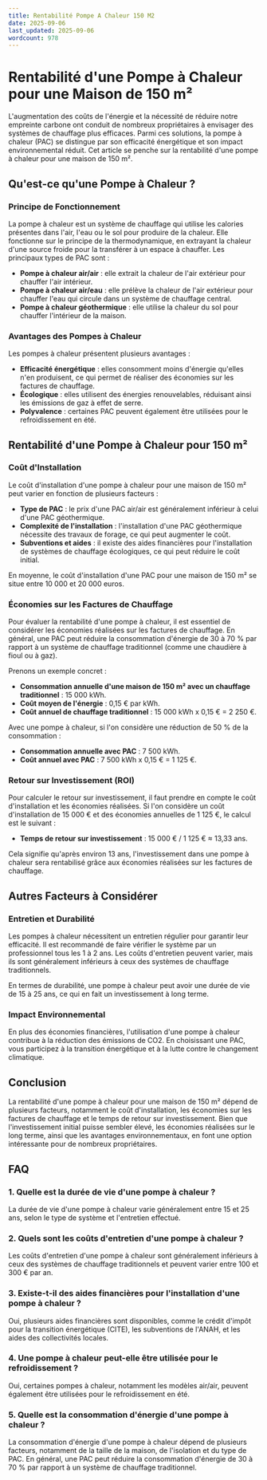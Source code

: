```yaml
---
title: Rentabilité Pompe A Chaleur 150 M2
date: 2025-09-06
last_updated: 2025-09-06
wordcount: 978
---
```


# Rentabilité d'une Pompe à Chaleur pour une Maison de 150 m²

L'augmentation des coûts de l'énergie et la nécessité de réduire notre empreinte carbone ont conduit de nombreux propriétaires à envisager des systèmes de chauffage plus efficaces. Parmi ces solutions, la pompe à chaleur (PAC) se distingue par son efficacité énergétique et son impact environnemental réduit. Cet article se penche sur la rentabilité d'une pompe à chaleur pour une maison de 150 m².

## Qu'est-ce qu'une Pompe à Chaleur ?

### Principe de Fonctionnement

La pompe à chaleur est un système de chauffage qui utilise les calories présentes dans l'air, l'eau ou le sol pour produire de la chaleur. Elle fonctionne sur le principe de la thermodynamique, en extrayant la chaleur d'une source froide pour la transférer à un espace à chauffer. Les principaux types de PAC sont :

- **Pompe à chaleur air/air** : elle extrait la chaleur de l'air extérieur pour chauffer l'air intérieur.
- **Pompe à chaleur air/eau** : elle prélève la chaleur de l'air extérieur pour chauffer l'eau qui circule dans un système de chauffage central.
- **Pompe à chaleur géothermique** : elle utilise la chaleur du sol pour chauffer l'intérieur de la maison.

### Avantages des Pompes à Chaleur

Les pompes à chaleur présentent plusieurs avantages :

- **Efficacité énergétique** : elles consomment moins d'énergie qu'elles n'en produisent, ce qui permet de réaliser des économies sur les factures de chauffage.
- **Écologique** : elles utilisent des énergies renouvelables, réduisant ainsi les émissions de gaz à effet de serre.
- **Polyvalence** : certaines PAC peuvent également être utilisées pour le refroidissement en été.

## Rentabilité d'une Pompe à Chaleur pour 150 m²

### Coût d'Installation

Le coût d'installation d'une pompe à chaleur pour une maison de 150 m² peut varier en fonction de plusieurs facteurs :

- **Type de PAC** : le prix d'une PAC air/air est généralement inférieur à celui d'une PAC géothermique.
- **Complexité de l'installation** : l'installation d'une PAC géothermique nécessite des travaux de forage, ce qui peut augmenter le coût.
- **Subventions et aides** : il existe des aides financières pour l'installation de systèmes de chauffage écologiques, ce qui peut réduire le coût initial.

En moyenne, le coût d'installation d'une PAC pour une maison de 150 m² se situe entre 10 000 et 20 000 euros.

### Économies sur les Factures de Chauffage

Pour évaluer la rentabilité d'une pompe à chaleur, il est essentiel de considérer les économies réalisées sur les factures de chauffage. En général, une PAC peut réduire la consommation d'énergie de 30 à 70 % par rapport à un système de chauffage traditionnel (comme une chaudière à fioul ou à gaz).

Prenons un exemple concret :

- **Consommation annuelle d'une maison de 150 m² avec un chauffage traditionnel** : 15 000 kWh.
- **Coût moyen de l'énergie** : 0,15 € par kWh.
- **Coût annuel de chauffage traditionnel** : 15 000 kWh x 0,15 € = 2 250 €.

Avec une pompe à chaleur, si l'on considère une réduction de 50 % de la consommation :

- **Consommation annuelle avec PAC** : 7 500 kWh.
- **Coût annuel avec PAC** : 7 500 kWh x 0,15 € = 1 125 €.

### Retour sur Investissement (ROI)

Pour calculer le retour sur investissement, il faut prendre en compte le coût d'installation et les économies réalisées. Si l'on considère un coût d'installation de 15 000 € et des économies annuelles de 1 125 €, le calcul est le suivant :

- **Temps de retour sur investissement** : 15 000 € / 1 125 € ≈ 13,33 ans.

Cela signifie qu'après environ 13 ans, l'investissement dans une pompe à chaleur sera rentabilisé grâce aux économies réalisées sur les factures de chauffage.

## Autres Facteurs à Considérer

### Entretien et Durabilité

Les pompes à chaleur nécessitent un entretien régulier pour garantir leur efficacité. Il est recommandé de faire vérifier le système par un professionnel tous les 1 à 2 ans. Les coûts d'entretien peuvent varier, mais ils sont généralement inférieurs à ceux des systèmes de chauffage traditionnels.

En termes de durabilité, une pompe à chaleur peut avoir une durée de vie de 15 à 25 ans, ce qui en fait un investissement à long terme.

### Impact Environnemental

En plus des économies financières, l'utilisation d'une pompe à chaleur contribue à la réduction des émissions de CO2. En choisissant une PAC, vous participez à la transition énergétique et à la lutte contre le changement climatique.

## Conclusion

La rentabilité d'une pompe à chaleur pour une maison de 150 m² dépend de plusieurs facteurs, notamment le coût d'installation, les économies sur les factures de chauffage et le temps de retour sur investissement. Bien que l'investissement initial puisse sembler élevé, les économies réalisées sur le long terme, ainsi que les avantages environnementaux, en font une option intéressante pour de nombreux propriétaires.

## FAQ

### 1. Quelle est la durée de vie d'une pompe à chaleur ?

La durée de vie d'une pompe à chaleur varie généralement entre 15 et 25 ans, selon le type de système et l'entretien effectué.

### 2. Quels sont les coûts d'entretien d'une pompe à chaleur ?

Les coûts d'entretien d'une pompe à chaleur sont généralement inférieurs à ceux des systèmes de chauffage traditionnels et peuvent varier entre 100 et 300 € par an.

### 3. Existe-t-il des aides financières pour l'installation d'une pompe à chaleur ?

Oui, plusieurs aides financières sont disponibles, comme le crédit d'impôt pour la transition énergétique (CITE), les subventions de l'ANAH, et les aides des collectivités locales.

### 4. Une pompe à chaleur peut-elle être utilisée pour le refroidissement ?

Oui, certaines pompes à chaleur, notamment les modèles air/air, peuvent également être utilisées pour le refroidissement en été.

### 5. Quelle est la consommation d'énergie d'une pompe à chaleur ?

La consommation d'énergie d'une pompe à chaleur dépend de plusieurs facteurs, notamment de la taille de la maison, de l'isolation et du type de PAC. En général, une PAC peut réduire la consommation d'énergie de 30 à 70 % par rapport à un système de chauffage traditionnel.